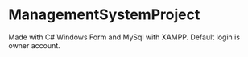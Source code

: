 # ManagementSystemProject
Made with C# Windows Form and MySql with XAMPP. Default login is owner account.
